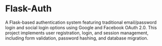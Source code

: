 # Flask-Auth
A Flask-based authentication system featuring traditional email/password login and social login options using Google and Facebook OAuth 2.0. This project implements user registration, login, and session management, including form validation, password hashing, and database migration. 
